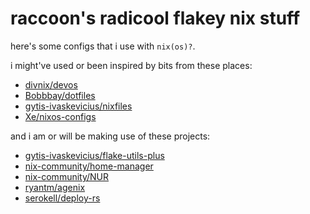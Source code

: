# raccoon's radicool flakey nix stuff

here's some configs that i use with `nix(os)?`.

i might've used or been inspired by bits from these places:

- [divnix/devos](https://github.com/divnix/devos)
- [Bobbbay/dotfiles](https://github.com/Bobbbay/dotfiles)
- [gytis-ivaskevicius/nixfiles](https://github.com/gytis-ivaskevicius/nixfiles)
- [Xe/nixos-configs](https://github.com/Xe/nixos-configs)

and i am or will be making use of these projects:

- [gytis-ivaskevicius/flake-utils-plus](https://github.com/gytis-ivaskevicius/flake-utils-plus)
- [nix-community/home-manager](https://github.com/nix-community/home-manager)
- [nix-community/NUR](https://github.com/nix-community/NUR)
- [ryantm/agenix](https://github.com/ryantm/agenix)
- [serokell/deploy-rs](https://github.com/serokell/deploy-rs)
